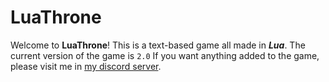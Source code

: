 # LuaThrone

Welcome to **LuaThrone**! This is a text-based game all made in ***Lua***.
The current version of the game is `2.0`
If you want anything added to the game, please visit me in [my discord server](https://discord.gg/s7hsbm7xJg).